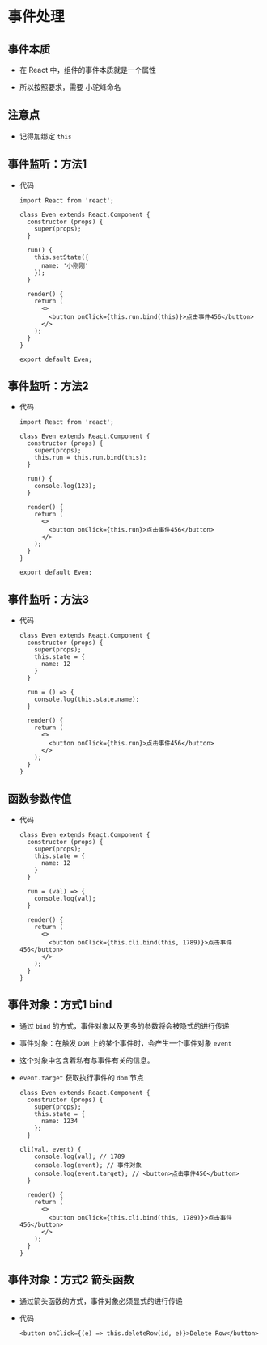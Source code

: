 # 事件处理

## 事件本质

  - 在 React 中，组件的事件本质就是一个属性

  - 所以按照要求，需要 小驼峰命名

## 注意点

  - 记得加绑定 `this`

## 事件监听：方法1

  - 代码

    ```react&#x20;jsx
    import React from 'react';

    class Even extends React.Component {
      constructor (props) {
        super(props);
      }

      run() {
        this.setState({
          name: '小刚刚'
        });
      }

      render() {
        return (
          <>
            <button onClick={this.run.bind(this)}>点击事件456</button>
          </>
        );
      }
    }

    export default Even;
    ```

## 事件监听：方法2

  - 代码

    ```react&#x20;jsx
    import React from 'react';

    class Even extends React.Component {
      constructor (props) {
        super(props);
        this.run = this.run.bind(this);
      }

      run() {
        console.log(123);
      }

      render() {
        return (
          <>
            <button onClick={this.run}>点击事件456</button>
          </>
        );
      }
    }

    export default Even;
    ```

## 事件监听：方法3

  - 代码

    ```react&#x20;jsx
    class Even extends React.Component {
      constructor (props) {
        super(props);
        this.state = {
          name: 12
        }
      }

      run = () => {
        console.log(this.state.name);
      }

      render() {
        return (
          <>
            <button onClick={this.run}>点击事件456</button>
          </>
        );
      }
    }
    ```

## 函数参数传值

  - 代码

    ```react&#x20;jsx
    class Even extends React.Component {
      constructor (props) {
        super(props);
        this.state = {
          name: 12
        }
      }

      run = (val) => {
        console.log(val);
      }

      render() {
        return (
          <>
            <button onClick={this.cli.bind(this, 1789)}>点击事件456</button>
          </>
        );
      }
    }
    ```

## 事件对象：方式1 bind

  - 通过 `bind` 的方式，事件对象以及更多的参数将会被隐式的进行传递

  - 事件对象：在触发 `DOM` 上的某个事件时，会产生一个事件对象 `event`

  - 这个对象中包含着私有与事件有关的信息。

  - `event.target` 获取执行事件的 `dom` 节点

    ```react&#x20;jsx
    class Even extends React.Component {
      constructor (props) {
        super(props);
        this.state = {
          name: 1234
        };
      }

    cli(val, event) {
        console.log(val); // 1789
        console.log(event); // 事件对象
        console.log(event.target); // <button>点击事件456</button>
      }

      render() {
        return (
          <>
            <button onClick={this.cli.bind(this, 1789)}>点击事件456</button>
          </>
        );
      }
    }
    ```

## 事件对象：方式2 箭头函数

  - 通过箭头函数的方式，事件对象必须显式的进行传递

  - 代码

    ```react&#x20;jsx
    <button onClick={(e) => this.deleteRow(id, e)}>Delete Row</button>
    ```
